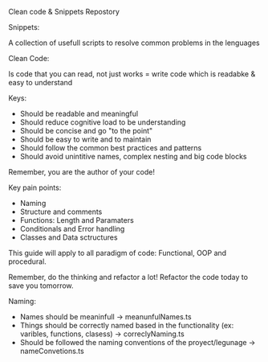 Clean code & Snippets Repostory

Snippets:

A collection of usefull scripts to resolve common problems in the lenguages

Clean Code:

Is code that you can read, not just works = write code which is readabke & easy to understand

Keys:

- Should be readable and meaningful
- Should reduce cognitive load to be understanding
- Should be concise and go "to the point"
- Should be easy to write and to maintain
- Should follow the common best practices and patterns
- Should avoid unintitive names, complex nesting and big code blocks

Remember, you are the author of your code!

Key pain points:

- Naming
- Structure and comments
- Functions: Length and Paramaters
- Conditionals and Error handling
- Classes and Data sctructures

This guide will apply to all paradigm of code: Functional, OOP and procedural.

Remember, do the thinking and refactor a lot! Refactor the code today to save you tomorrow.

Naming:

- Names should be meaninfull -> meanunfulNames.ts
- Things should be correctly named based in the functionality (ex: varibles, functions, clasess) -> correclyNaming.ts
- Should be followed the naming conventions of the proyect/legunage -> nameConvetions.ts
